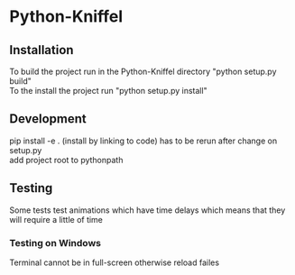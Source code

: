 # Python-Kniffel

## Installation
To build the project run in the Python-Kniffel directory "python setup.py build" \
To the install the project run "python setup.py install"

## Development
pip install -e . (install by linking to code) has to be rerun after change on setup.py \
add project root to pythonpath

## Testing
Some tests test animations which have time delays which means that they will require a little of time
### Testing on Windows 
Terminal cannot be in full-screen otherwise reload failes
